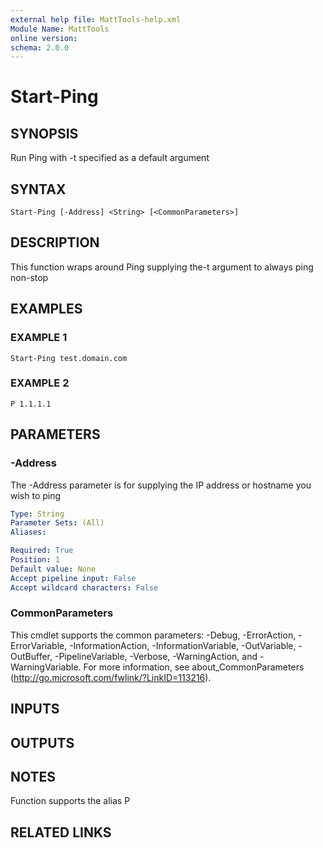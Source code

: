 ```yaml
---
external help file: MattTools-help.xml
Module Name: MattTools
online version:
schema: 2.0.0
---
```


# Start-Ping

## SYNOPSIS
Run Ping with -t specified as a default argument

## SYNTAX

```
Start-Ping [-Address] <String> [<CommonParameters>]
```

## DESCRIPTION
This function wraps around Ping supplying the-t argument to always ping non-stop

## EXAMPLES

### EXAMPLE 1
```
Start-Ping test.domain.com
```

### EXAMPLE 2
```
P 1.1.1.1
```

## PARAMETERS

### -Address
The -Address parameter is for supplying the IP address or hostname you wish to ping

```yaml
Type: String
Parameter Sets: (All)
Aliases:

Required: True
Position: 1
Default value: None
Accept pipeline input: False
Accept wildcard characters: False
```

### CommonParameters
This cmdlet supports the common parameters: -Debug, -ErrorAction, -ErrorVariable, -InformationAction, -InformationVariable, -OutVariable, -OutBuffer, -PipelineVariable, -Verbose, -WarningAction, and -WarningVariable. For more information, see about_CommonParameters (http://go.microsoft.com/fwlink/?LinkID=113216).

## INPUTS

## OUTPUTS

## NOTES
Function supports the alias P

## RELATED LINKS
